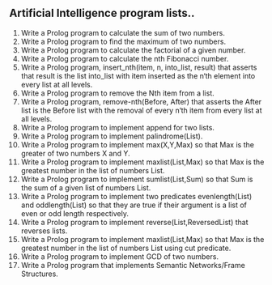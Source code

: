 ## Artificial Intelligence program lists..

1. Write a Prolog program to calculate the sum of two numbers. 
2. Write a Prolog program to find the maximum of two numbers. 
3. Write a Prolog program to calculate the factorial of a given number. 
4. Write a Prolog program to calculate the nth Fibonacci number. 
5. Write a Prolog program, insert_nth(item, n, into_list, result) that asserts that result is the list into_list with item inserted as the n‘th element into every list at all levels. 
6. Write a Prolog program to remove the Nth item from a list. 
7. Write a Prolog program, remove-nth(Before, After) that asserts the After list is the Before list with the removal of every n‘th item from every list at all levels. 
8. Write a Prolog program to implement append for two lists. 
9. Write a Prolog program to implement palindrome(List). 
10. Write a Prolog program to implement max(X,Y,Max) so that Max is the greater of two numbers X and Y. 
11. Write a Prolog program to implement maxlist(List,Max) so that Max is the greatest number in the list of numbers List. 
12. Write a Prolog program to implement sumlist(List,Sum) so that Sum is the sum of a given list of numbers List. 
13. Write a Prolog program to implement two predicates evenlength(List) and oddlength(List) so that they are true if their argument is a list of even or odd length respectively. 
14. Write a Prolog program to implement reverse(List,ReversedList) that reverses lists. 
15. Write a Prolog program to implement maxlist(List,Max) so that Max is the greatest number in the list of numbers List using cut predicate. 
16. Write a Prolog program to implement GCD of two numbers. 
17. Write a Prolog program that implements Semantic Networks/Frame Structures.